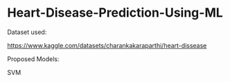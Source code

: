 # Heart-Disease-Prediction-Using-ML

Dataset used:

   https://www.kaggle.com/datasets/charankakaraparthi/heart-dissease
   
Proposed Models:

   SVM

